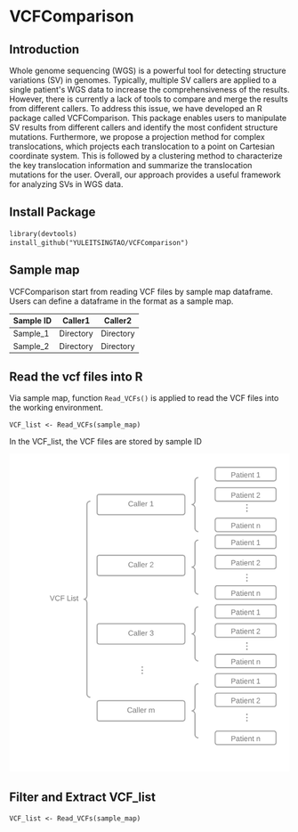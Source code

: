 # VCFComparison

## Introduction

Whole genome sequencing (WGS) is a powerful tool for detecting structure variations (SV) in genomes. Typically, multiple SV callers are applied to a single patient's WGS data to increase the comprehensiveness of the results. However, there is currently a lack of tools to compare and merge the results from different callers. To address this issue, we have developed an R package called VCFComparison. This package enables users to manipulate SV results from different callers and identify the most confident structure mutations. Furthermore, we propose a projection method for complex translocations, which projects each translocation to a point on Cartesian coordinate system. This is followed by a clustering method to characterize the key translocation information and summarize the translocation mutations for the user. Overall, our approach provides a useful framework for analyzing SVs in WGS data.

## Install Package

```
library(devtools)
install_github("YULEITSINGTAO/VCFComparison")
```

## Sample map

VCFComparison start from reading VCF files by sample map dataframe. Users can define a dataframe in the format as a sample map.  

| Sample ID  | Caller1 |Caller2|
| ------------- | ------------- | ------------- | 
| Sample_1  | Directory  | Directory |
| Sample_2  | Directory  | Directory |

## Read the vcf files into R
Via sample map, function `Read_VCFs()` is applied to read the VCF files into the working environment. 

```
VCF_list <- Read_VCFs(sample_map)
```
In the VCF_list, the VCF files are stored by sample ID

![Data struce of VCF_list](./vignettes/Figures/VCF_Structure_List.png)


## Filter and Extract VCF_list 
```
VCF_list <- Read_VCFs(sample_map)
```
